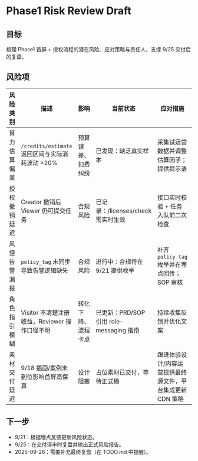﻿# Phase1 Risk Review Draft

## 目标
梳理 Phase1 首屏 + 授权流程的潜在风险、应对策略与责任人，支撑 9/25 交付后的复盘。

## 风险项
| 风险类别 | 描述 | 影响 | 当前状态 | 应对措施 | 责任人 |
| -------- | ---- | ---- | -------- | -------- | ------ |
| 算力估算偏差 | `/credits/estimate` 返回区间与实际消耗波动 >20% | 预算误差、扣费纠纷 | 已发现：缺乏真实样本 | 采集试运营数据并调整估算因子；提供提示语 | product-planning（数据）、platform-integration（实现） |
| 授权撤销延迟 | Creator 撤销后 Viewer 仍可提交任务 | 合规风险 | 已记录：/licenses/check 需实时生效 | 接口实时校验 + 任务入队前二次检查 | platform-integration、operations-compliance |
| 风控告警漏报 | `policy_tag` 未同步导致告警逻辑缺失 | 合规风险 | 进行中：合规将在 9/21 提供枚举 | 补齐 `policy_tag` 枚举并在埋点回传；SOP 审核 | operations-compliance |
| 角色指引模糊 | Visitor 不清楚注册收益，Reviewer 操作口径不明 | 转化下降、流程卡点 | 已更新：PRD/SOP 引用 role-messaging 指南 | 持续收集反馈并优化文案 | product-planning、experience-design |
| 素材交付延迟 | 9/18 插画/案例未到位影响首屏高保真 | 设计阻塞 | 占位素材已交付，等待正式稿 | 跟进体验设计/内容运营提供最终源文件，平台集成更新 CDN 策略 | product-planning、experience-design、content-ops |

## 下一步
- 9/21：根据埋点反馈更新风险状态。
- 9/25：在交付评审时复盘并输出正式风险报告。
- 2025-09-26：需要补充最终复盘（在 TODO.md 中提醒）。
